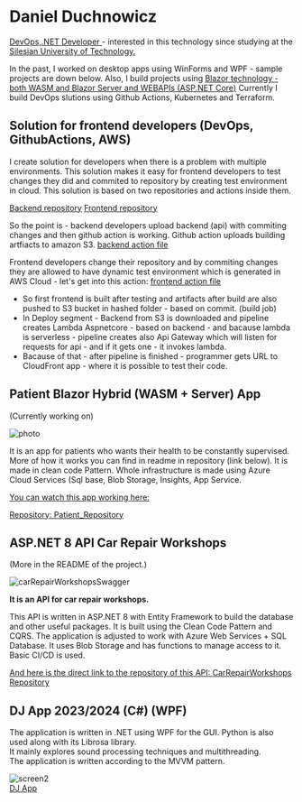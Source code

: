 <h1>Daniel Duchnowicz</h1> 
<p><u> DevOps,.NET Developer </u> - interested in this technology since studying at the <u>Silesian University of Technology.</u></p>

In the past, I worked on desktop apps using WinForms and WPF - sample projects are down below.
Also, I build projects using <u>Blazor technology - both WASM and Blazor Server and WEBAPIs (ASP.NET Core)</u>
Currently I build DevOps slutions using Github Actions, Kubernetes and Terraform.

<h2>Solution for frontend developers (DevOps, GithubActions, AWS)</h3>

I create solution for developers when there is a problem with multiple environments.
This solution makes it easy for frontend developers to test changes they did and commited to repository by creating test environment in cloud.
This solution is based on two repositories and actions inside them.

[Backend repository](https://github.com/danielduch212/FrontendSolutionLogic1)
[Frontend repository](https://github.com/danielduch212/FrontendSolutionFront1)

So the point is - backend developers upload backend (api) with commiting changes and then github action is working.
Github action uploads building artfiacts to amazon S3.  [backend action file](https://github.com/danielduch212/FrontendSolutionLogic1/actions/runs/11824905181/workflow)

Frontend developers change their repository and by commiting changes they are allowed to have dynamic test environment which is generated in AWS Cloud - let's get into this action:
[frontend action file](https://github.com/danielduch212/FrontendSolutionFront1/actions/runs/11856652569/workflow)

- So first frontend is built after testing and artifacts after build are also pushed to S3 bucket in hashed folder - based on commit. (build job)
- In Deploy segment - Backend from S3 is downloaded and pipeline creates Lambda Aspnetcore - based on backend - and bacause lambda is serverless - pipeline creates also Api Gateway which will listen for requests for api - and if it gets one - it invokes lambda.
- Bacause of that - after pipeline is finished - programmer gets URL to CloudFront app - where it is possible to test their code.


<h2>Patient Blazor Hybrid (WASM + Server) App</h2>
(Currently working on)

![photo](https://github.com/user-attachments/assets/abf23f67-e4bc-4dea-9c3d-dabc1d010788)

It is an app for patients who wants their health to be constantly supervised. More of how it works you can find in readme in repository (link below). It is made in clean code Pattern. Whole infrastructure is made using Azure Cloud Services (Sql base, Blob Storage, Insights, App Service.


<u>You can watch this app working here: </u>

<u>Repository: </u>
[Patient_Repository](https://github.com/danielduch212/Patient)


<h2>ASP.NET 8 API Car Repair Workshops</h2>
(More in the README of the project.)

![carRepairWorkshopsSwagger](https://github.com/user-attachments/assets/931bb093-8bd9-419b-98fb-c2020a8eb01d)

**It is an API for car repair workshops.**  

This API is written in ASP.NET 8 with Entity Framework to build the database and other useful packages. It is built using the Clean Code Pattern and CQRS. The application is adjusted to work with Azure Web Services + SQL Database. It uses Blob Storage and has functions to manage access to it. Basic CI/CD is used.


<u>And here is the direct link to the repository of this API: </u>
[CarRepairWorkshops Repository](https://github.com/danielduch212/CarRepairWorkshops)

<h2>DJ App 2023/2024 (C#) (WPF)</h2>
  
  The application is written in .NET using WPF for the GUI. Python is also used along with its Librosa library.  
  It mainly explores sound processing techniques and multithreading.  
  The application is written according to the MVVM pattern.
  
  ![screen2](https://github.com/danielduch212/danielduch212/assets/72360092/99f4fc95-b9b1-417a-9494-f748649bc349)  
  [DJ App](https://github.com/danielduch212/DjProgram)



